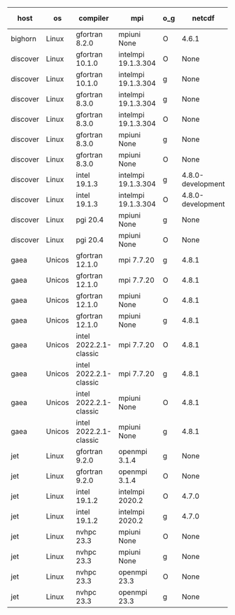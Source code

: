 

| host     | os       | compiler                              | mpi                      | o_g        | netcdf        | build       | u_pass          | u_fail          | s_pass            | s_fail            | e_pass             | e_fail             | nuopc_pass       | nuopc_fail       | artifacts link          |
|----------|----------|---------------------------------------|--------------------------|------------|---------------|-------------|-----------------|-----------------|-------------------|-------------------|--------------------|--------------------|------------------|------------------|-------------------------|
| bighorn | Linux | gfortran 8.2.0 | mpiuni None  | O | 4.6.1  | PASS | None | None | None | None | None | None | None | None | <a href="https://github.com/esmf-org/esmf-test-artifacts/tree/3ce8fc7e59e666f1ec2cb1804c746c7a109660fc/develop/gfortran/8.2.0/O/mpiuni/None" target="_blank">3ce8fc7</a> | 
| discover | Linux | gfortran 10.1.0 | intelmpi 19.1.3.304  | O | None  | PASS | 13965 | 15 | 49 | 0 | 81 | 0 | 52 | 1 | <a href="https://github.com/esmf-org/esmf-test-artifacts/tree/353628e4bb5f807859db46d71b664d0b4b849f7d/develop/gfortran/10.1.0/O/intelmpi/19.1.3.304" target="_blank">353628e</a> | 
| discover | Linux | gfortran 10.1.0 | intelmpi 19.1.3.304  | g | None  | PASS | 13965 | 15 | 49 | 0 | 81 | 0 | 52 | 1 | <a href="https://github.com/esmf-org/esmf-test-artifacts/tree/c9e313b79799e46458cee7e2255022e1e48ca929/develop/gfortran/10.1.0/g/intelmpi/19.1.3.304" target="_blank">c9e313b</a> | 
| discover | Linux | gfortran 8.3.0 | intelmpi 19.1.3.304  | g | None  | PASS | 13965 | 15 | 49 | 0 | 81 | 0 | 52 | 1 | <a href="https://github.com/esmf-org/esmf-test-artifacts/tree/9c24ef03cc98c0c3ba361b3689871fdb6cf1fa9c/develop/gfortran/8.3.0/g/intelmpi/19.1.3.304" target="_blank">9c24ef0</a> | 
| discover | Linux | gfortran 8.3.0 | intelmpi 19.1.3.304  | O | None  | PASS | 13965 | 15 | 49 | 0 | 81 | 0 | 52 | 1 | <a href="https://github.com/esmf-org/esmf-test-artifacts/tree/001c4a16c09cf745d6d80bdff6bbc8b2aa4318e9/develop/gfortran/8.3.0/O/intelmpi/19.1.3.304" target="_blank">001c4a1</a> | 
| discover | Linux | gfortran 8.3.0 | mpiuni None  | g | None  | PASS | 12396 | 0 | 8 | 0 | 44 | 0 | None | None | <a href="https://github.com/esmf-org/esmf-test-artifacts/tree/33b7ee241f3bf7e13de1fd0d43f9f939731a6426/develop/gfortran/8.3.0/g/mpiuni/None" target="_blank">33b7ee2</a> | 
| discover | Linux | gfortran 8.3.0 | mpiuni None  | O | None  | PASS | 12396 | 0 | 8 | 0 | 44 | 0 | None | None | <a href="https://github.com/esmf-org/esmf-test-artifacts/tree/5fd4360ba73604ab47bf4bdf90f1234d8d4fad2e/develop/gfortran/8.3.0/O/mpiuni/None" target="_blank">5fd4360</a> | 
| discover | Linux | intel 19.1.3 | intelmpi 19.1.3.304  | g | 4.8.0-development  | PASS | 13980 | 0 | 49 | 0 | 81 | 0 | 53 | 0 | <a href="https://github.com/esmf-org/esmf-test-artifacts/tree/3d32873269dfac0234e8667711aa575878b897fd/develop/intel/19.1.3/g/intelmpi/19.1.3.304" target="_blank">3d32873</a> | 
| discover | Linux | intel 19.1.3 | intelmpi 19.1.3.304  | O | 4.8.0-development  | PASS | 13980 | 0 | 49 | 0 | 81 | 0 | 53 | 0 | <a href="https://github.com/esmf-org/esmf-test-artifacts/tree/1548303e5a410496bd1be15d0e87de46b5be96a8/develop/intel/19.1.3/O/intelmpi/19.1.3.304" target="_blank">1548303</a> | 
| discover | Linux | pgi 20.4 | mpiuni None  | g | None  | PASS | None | None | None | None | None | None | None | None | <a href="https://github.com/esmf-org/esmf-test-artifacts/tree/d581286db62ebadf649b90cb4b4e1d91f34b1bd8/develop/pgi/20.4/g/mpiuni/None" target="_blank">d581286</a> | 
| discover | Linux | pgi 20.4 | mpiuni None  | O | None  | PASS | 12394 | 2 | 8 | 0 | 44 | 0 | None | None | <a href="https://github.com/esmf-org/esmf-test-artifacts/tree/f46540552ffd69504f7811d9ebb7eba81a671973/develop/pgi/20.4/O/mpiuni/None" target="_blank">f465405</a> | 
| gaea | Unicos | gfortran 12.1.0 | mpi 7.7.20  | g | 4.8.1  | PASS | 13979 | 1 | 49 | 0 | 81 | 0 | 47 | 6 | <a href="https://github.com/esmf-org/esmf-test-artifacts/tree/b016f677cd06b376cb5d9ca63794249c626f7dcc/develop/gfortran/12.1.0/g/mpi/7.7.20" target="_blank">b016f67</a> | 
| gaea | Unicos | gfortran 12.1.0 | mpi 7.7.20  | O | 4.8.1  | PASS | 13979 | 1 | 49 | 0 | 81 | 0 | 47 | 6 | <a href="https://github.com/esmf-org/esmf-test-artifacts/tree/c75d0a67795feba319e19e70d9462cb47f51bcc1/develop/gfortran/12.1.0/O/mpi/7.7.20" target="_blank">c75d0a6</a> | 
| gaea | Unicos | gfortran 12.1.0 | mpiuni None  | O | 4.8.1  | PASS | 12396 | 0 | 8 | 0 | 44 | 0 | None | None | <a href="https://github.com/esmf-org/esmf-test-artifacts/tree/48f8a1c76a746fe8525ba82fd5f81855ca81ea8d/develop/gfortran/12.1.0/O/mpiuni/None" target="_blank">48f8a1c</a> | 
| gaea | Unicos | gfortran 12.1.0 | mpiuni None  | g | 4.8.1  | PASS | 12396 | 0 | 8 | 0 | 44 | 0 | None | None | <a href="https://github.com/esmf-org/esmf-test-artifacts/tree/968f03c4c9882239e0900017236e8ba548e946bb/develop/gfortran/12.1.0/g/mpiuni/None" target="_blank">968f03c</a> | 
| gaea | Unicos | intel 2022.2.1-classic | mpi 7.7.20  | O | 4.8.1  | PASS | 13980 | 0 | 49 | 0 | 81 | 0 | 47 | 6 | <a href="https://github.com/esmf-org/esmf-test-artifacts/tree/8da5b0c1eee3a16227da7df1dc9097d1c41f9ce9/develop/intel/2022.2.1-classic/O/mpi/7.7.20" target="_blank">8da5b0c</a> | 
| gaea | Unicos | intel 2022.2.1-classic | mpi 7.7.20  | g | 4.8.1  | PASS | 13980 | 0 | 49 | 0 | 81 | 0 | 47 | 6 | <a href="https://github.com/esmf-org/esmf-test-artifacts/tree/95ea5302dc6a188c1e69b29721fd19f54beb7c46/develop/intel/2022.2.1-classic/g/mpi/7.7.20" target="_blank">95ea530</a> | 
| gaea | Unicos | intel 2022.2.1-classic | mpiuni None  | O | 4.8.1  | PASS | 12396 | 0 | 8 | 0 | 44 | 0 | None | None | <a href="https://github.com/esmf-org/esmf-test-artifacts/tree/a26af0b55358319ee585c0dc840f88d64b96fd91/develop/intel/2022.2.1-classic/O/mpiuni/None" target="_blank">a26af0b</a> | 
| gaea | Unicos | intel 2022.2.1-classic | mpiuni None  | g | 4.8.1  | PASS | 12396 | 0 | 8 | 0 | 44 | 0 | None | None | <a href="https://github.com/esmf-org/esmf-test-artifacts/tree/4d9281bd93fb29683f4372eee9f174e687d3c6b0/develop/intel/2022.2.1-classic/g/mpiuni/None" target="_blank">4d9281b</a> | 
| jet | Linux | gfortran 9.2.0 | openmpi 3.1.4  | g | None  | PASS | 13980 | 0 | 49 | 0 | 81 | 0 | 52 | 1 | <a href="https://github.com/esmf-org/esmf-test-artifacts/tree/2747e3e639ce6dc84afd565dd745a074d2d46234/develop/gfortran/9.2.0/g/openmpi/3.1.4" target="_blank">2747e3e</a> | 
| jet | Linux | gfortran 9.2.0 | openmpi 3.1.4  | O | None  | PASS | 13980 | 0 | 49 | 0 | 81 | 0 | 52 | 1 | <a href="https://github.com/esmf-org/esmf-test-artifacts/tree/d6df4f42d09307faeb14954d30f0cfb51894d711/develop/gfortran/9.2.0/O/openmpi/3.1.4" target="_blank">d6df4f4</a> | 
| jet | Linux | intel 19.1.2 | intelmpi 2020.2  | O | 4.7.0  | PASS | 13980 | 0 | 49 | 0 | 81 | 0 | 53 | 0 | <a href="https://github.com/esmf-org/esmf-test-artifacts/tree/865b55f861be67ebbac6ebaf36cb59928bb0a710/develop/intel/19.1.2/O/intelmpi/2020.2" target="_blank">865b55f</a> | 
| jet | Linux | intel 19.1.2 | intelmpi 2020.2  | g | 4.7.0  | PASS | 13980 | 0 | 49 | 0 | 81 | 0 | 53 | 0 | <a href="https://github.com/esmf-org/esmf-test-artifacts/tree/b26e38c493a0d0b32bfab6a9b029c1494ec07063/develop/intel/19.1.2/g/intelmpi/2020.2" target="_blank">b26e38c</a> | 
| jet | Linux | nvhpc 23.3 | mpiuni None  | O | None  | PASS | 12394 | 2 | 8 | 0 | 44 | 0 | None | None | <a href="https://github.com/esmf-org/esmf-test-artifacts/tree/257361b475723fbd7254f7a91d5231e79cbe8ac8/develop/nvhpc/23.3/O/mpiuni/None" target="_blank">257361b</a> | 
| jet | Linux | nvhpc 23.3 | mpiuni None  | g | None  | PASS | 12396 | 0 | 6 | 2 | 44 | 0 | None | None | <a href="https://github.com/esmf-org/esmf-test-artifacts/tree/3b27ba074e8066b703d1ddcb865180798351cb71/develop/nvhpc/23.3/g/mpiuni/None" target="_blank">3b27ba0</a> | 
| jet | Linux | nvhpc 23.3 | openmpi 23.3  | O | None  | PASS | 0 | 9102 | 0 | 49 | 0 | 81 | 0 | 53 | <a href="https://github.com/esmf-org/esmf-test-artifacts/tree/545a3f955c617da1aab7678ede46129eb72e43b4/develop/nvhpc/23.3/O/openmpi/23.3" target="_blank">545a3f9</a> | 
| jet | Linux | nvhpc 23.3 | openmpi 23.3  | g | None  | PASS | 0 | 9102 | 0 | 49 | 0 | 81 | 0 | 53 | <a href="https://github.com/esmf-org/esmf-test-artifacts/tree/13f28be853b22ce2daaf081e80435df79779c636/develop/nvhpc/23.3/g/openmpi/23.3" target="_blank">13f28be</a> | 
